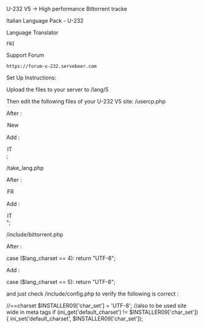 U-232 V5 -> High performance Bittorrent tracke

Italian Language Pack - U-232

Language Translator

    FBI

Support Forum

    https://forum-u-232.servebeer.com

Set Up Instructions:

Upload the files to your server to /lang/5

Then edit the following files of your U-232 V5 site:
/usercp.php

After :

<option value='4'" . ($CURUSER['language'] == '4' ? " selected='selected'" : "") . ">New</option>

Add :

<option value='5'" . ($CURUSER['language'] == '5' ? " selected='selected'" : "") . ">IT</option>;

/take_lang.php

After :

<option value='4'" . ($CURUSER['language'] == '4' ? " selected='selected'" : "") . ">FR</option>

Add :

<option value='5'" . ($CURUSER['language'] == '5' ? " selected='selected'" : "") . ">IT</option>";

/include/bittorrent.php

After :

case ($lang_charset == 4):
        return "UTF-8";

Add :

case ($lang_charset == 5):
        return "UTF-8";

and just check /include/config.php to verify the following is correct :

//==charset
$INSTALLER09['char_set'] = 'UTF-8'; //also to be used site wide in meta tags
if (ini_get('default_charset') != $INSTALLER09['char_set']) {
    ini_set('default_charset', $INSTALLER09['char_set']);
